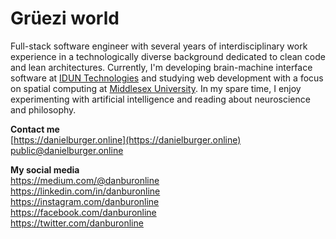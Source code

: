 # Grüezi world

Full-stack software engineer with several years of interdisciplinary work experience in a technologically diverse background dedicated to clean code and lean architectures. Currently, I'm developing brain-machine interface software at [IDUN Technologies](https://iduntechnologies.ch) and studying web development with a focus on spatial computing at [Middlesex University](https://www.mdx.ac.uk). In my spare time, I enjoy experimenting with artificial intelligence and reading about neuroscience and philosophy.

**Contact me**</br>
[https://danielburger.online](https://danielburger.online) </br>
[public@danielburger.online](mailto:public@danielburger.online)

**My social media** </br>
<https://medium.com/@danburonline> </br>
<https://linkedin.com/in/danburonline> </br>
<https://instagram.com/danburonline> </br>
<https://facebook.com/danburonline> </br>
<https://twitter.com/danburonline> </br>
